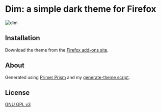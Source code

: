 # Dim: a simple dark theme for Firefox

![dim](https://user-images.githubusercontent.com/1840854/217046428-34183ec3-96ab-436c-a3a6-6eeca70a6b2a.svg)

## Installation

Download the theme from the [Firefox add-ons site](https://addons.mozilla.org/en-CA/firefox/addon/dim-a-simple-dark-theme/).

## About

Generated using [Primer Prism](https://primer.style/prism/) and my [generate-theme script](https://gist.github.com/rileyjshaw/875a1fae8c1716cbb5d99ed8f8365fde).

## License

[GNU GPL v3](./LICENSE)
